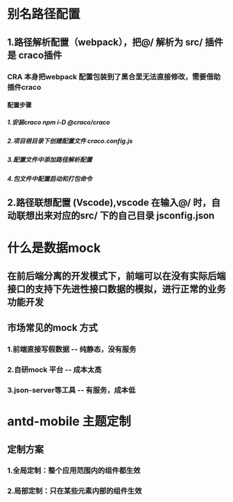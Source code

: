 # 别名路径配置
## 1.路径解析配置（webpack），把@/ 解析为 src/   插件是 craco插件
### CRA 本身把webpack 配置包装到了黑合里无法直接修改，需要借助插件craco
#### 配置步骤
##### 1.安装craco npm i-D @craco/craco
##### 2.项目根目录下创建配置文件 craco.config.js
##### 3.配置文件中添加路径解析配置
<!-- const path = require('path')
module.exports = {
  webpack: {
    alias: {
      '@': path.join(__dirname, 'src')
    }
  }
} -->
##### 4.包文件中配置启动和打包命令
<!--   "scripts": {
    "start": "set PORT=2440 && craco start",
    "build": "craco build"
    } -->


## 2.路径联想配置 (Vscode),vscode 在输入@/ 时，自动联想出来对应的src/ 下的自己目录  jsconfig.json
<!-- {
  "compilerOptions": {
    "baseUrl": "./",
    "paths": {
      "@/*": ["src/*"]
    }
  }
} -->


# 什么是数据mock
## 在前后端分离的开发模式下，前端可以在没有实际后端接口的支持下先进性接口数据的模拟，进行正常的业务功能开发
## 市场常见的mock 方式
### 1.前端直接写假数据 -- 纯静态，没有服务
### 2.自研mock 平台 -- 成本太高
### 3.json-server等工具 -- 有服务，成本低
<!-- npm i -D json-server 
准备一个json文件
添加启动命令   "serve": "json-server ./server/billData.json --port 8888"
访问接口进行测试
-->

# antd-mobile 主题定制
## 定制方案
### 1.全局定制：整个应用范围内的组件都生效
<!--
:root:root{
  --adm-color-primary:#333
}
-->
### 2.局部定制：只在某些元素内部的组件生效
<!--
.purple-theme{
  --adm-color-primary:#333
}
-->
